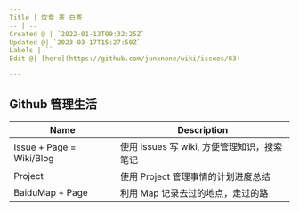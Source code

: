 ```yaml
---
Title | 饮食 茶 白茶
-- | --
Created @ | `2022-01-13T09:32:25Z`
Updated @| `2023-03-17T15:27:50Z`
Labels | ``
Edit @| [here](https://github.com/junxnone/wiki/issues/83)

---
```

## Github 管理生活

Name | Description
-- | -- 
Issue + Page = Wiki/Blog | 使用 issues 写 wiki, 方便管理知识，搜索笔记
Project | 使用 Project 管理事情的计划进度总结
BaiduMap + Page |  利用 Map 记录去过的地点，走过的路

